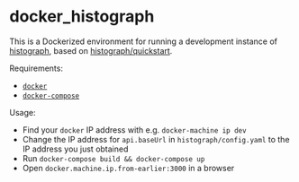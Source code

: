 # docker_histograph

This is a Dockerized environment for running a development instance of [histograph](http://histograph.io/), based on [histograph/quickstart](https://github.com/histograph/quickstart).

Requirements:

 * [`docker`](https://www.docker.com/)
 * [`docker-compose`](https://docs.docker.com/compose/)

Usage:

 * Find your `docker` IP address with e.g. `docker-machine ip dev`
 * Change the IP address for `api.baseUrl` in `histograph/config.yaml` to the IP address you just obtained
 * Run `docker-compose build && docker-compose up`
 * Open `docker.machine.ip.from-earlier:3000` in a browser
